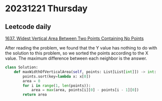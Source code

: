 # 20231221 Thursday

## Leetcode daily

[1637. Widest Vertical Area Between Two Points Containing No Points](https://leetcode.com/problems/widest-vertical-area-between-two-points-containing-no-points/description/?envType=daily-question&envId=2023-12-21)

After reading the problem, we found that the Y value has nothing to do with the solution to this problem, so we sorted the points according to the X value. The maximum difference between each neighbor is the answer.

```py
class Solution:
    def maxWidthOfVerticalArea(self, points: List[List[int]]) -> int:
        points.sort(key=lambda x: x[0])
        area = 0
        for i in range(1, len(points)):
            area = max(area, points[i][0] - points[i - 1][0])
        return area
```
